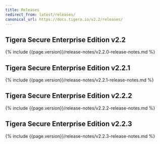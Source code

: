 ```yaml
---
title: Releases
redirect_from: latest/releases/
canonical_url: https://docs.tigera.io/v2.2/releases/
---
```


## Tigera Secure Enterprise Edition v2.2

{% include {{page.version}}/release-notes/v2.2.0-release-notes.md %}

## Tigera Secure Enterprise Edition v2.2.1

{% include {{page.version}}/release-notes/v2.2.1-release-notes.md %}

## Tigera Secure Enterprise Edition v2.2.2

{% include {{page.version}}/release-notes/v2.2.2-release-notes.md %}

## Tigera Secure Enterprise Edition v2.2.3

{% include {{page.version}}/release-notes/v2.2.3-release-notes.md %}
